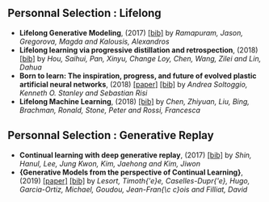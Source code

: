
## Personnal Selection : Lifelong
- **Lifelong Generative Modeling**, (2017) [[bib]](bibtex.bib#L361-L366)  by *Ramapuram, Jason, Gregorova, Magda and Kalousis, Alexandros*
- **Lifelong learning via progressive distillation and retrospection**, (2018) [[bib]](bibtex.bib#L439-L445)  by *Hou, Saihui, Pan, Xinyu, Change Loy, Chen, Wang, Zilei and Lin, Dahua*
- **Born to learn: The inspiration, progress, and future of evolved plastic artificial neural networks**, (2018) [[paper]](http://www.sciencedirect.com/science/article/pii/S0893608018302120)  [[bib]](bibtex.bib#L537-L549)  by *Andrea Soltoggio, Kenneth O. Stanley and Sebastian Risi*
- **Lifelong Machine Learning**, (2018) [[bib]](bibtex.bib#L655-L663)  by *Chen, Zhiyuan, Liu, Bing, Brachman, Ronald, Stone, Peter and Rossi, Francesca*

## Personnal Selection : Generative Replay
- **Continual learning with deep generative replay**, (2017) [[bib]](bibtex.bib#L44-L50)  by *Shin, Hanul, Lee, Jung Kwon, Kim, Jaehong and Kim, Jiwon*
- **{Generative Models from the perspective of Continual Learning}**, (2019) [[paper]](https://hal.archives-ouvertes.fr/hal-01951954)  [[bib]](bibtex.bib#L347-L359)  by *Lesort, Timoth{\'e}e, Caselles-Dupr{\'e}, Hugo, Garcia-Ortiz, Michael, Goudou, Jean-Fran{\c c}ois and Filliat, David*
